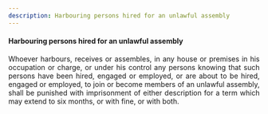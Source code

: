 ```yaml
---
description: Harbouring persons hired for an unlawful assembly
---
```


#### Harbouring persons hired for an unlawful assembly
<div style="text-align: justify">

Whoever harbours, receives or assembles, in any house or premises in his occupation or charge, or under his control any persons knowing that such persons have been hired, engaged or employed, or are about to be hired, engaged or employed, to join or become members of an unlawful assembly, shall be punished with imprisonment of either description for a term which may extend to six months, or with fine, or with both.

</div>
